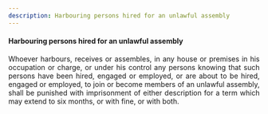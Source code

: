 ```yaml
---
description: Harbouring persons hired for an unlawful assembly
---
```


#### Harbouring persons hired for an unlawful assembly
<div style="text-align: justify">

Whoever harbours, receives or assembles, in any house or premises in his occupation or charge, or under his control any persons knowing that such persons have been hired, engaged or employed, or are about to be hired, engaged or employed, to join or become members of an unlawful assembly, shall be punished with imprisonment of either description for a term which may extend to six months, or with fine, or with both.

</div>
